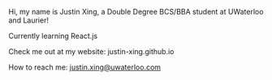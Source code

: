 Hi, my name is Justin Xing, a Double Degree BCS/BBA student at UWaterloo and Laurier!

Currently learning React.js

Check me out at my website: justin-xing.github.io

How to reach me: justin.xing@uwaterloo.com
